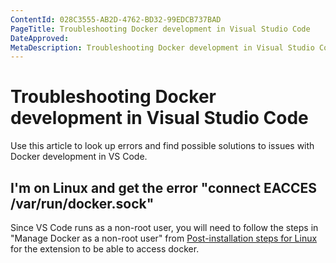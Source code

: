 ```yaml
---
ContentId: 028C3555-AB2D-4762-BD32-99EDCB737BAD
PageTitle: Troubleshooting Docker development in Visual Studio Code
DateApproved: 
MetaDescription: Troubleshooting Docker development in Visual Studio Code
---
```

# Troubleshooting Docker development in Visual Studio Code

Use this article to look up errors and find possible solutions to issues with Docker development in VS Code.

## I'm on Linux and get the error "connect EACCES /var/run/docker.sock"

Since VS Code runs as a non-root user, you will need to follow the steps in "Manage Docker as a non-root user" from [Post-installation steps for Linux](https://aka.ms/AA37yk6) for the extension to be able to access docker.
